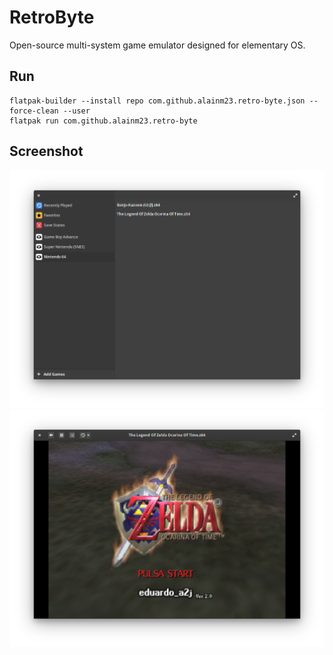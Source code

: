 # RetroByte
Open-source multi-system game emulator designed for elementary OS.

## Run
    flatpak-builder --install repo com.github.alainm23.retro-byte.json --force-clean --user
    flatpak run com.github.alainm23.retro-byte

## Screenshot
![RetroByte Screenshot Library](https://github.com/alainm23/RetroByte/raw/master/data/screenshot_01.png)
![RetroByte Screenshot Game](https://github.com/alainm23/RetroByte/raw/master/data/screenshot_02.png)
